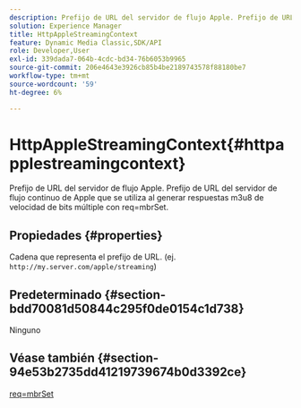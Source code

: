 ```yaml
---
description: Prefijo de URL del servidor de flujo Apple. Prefijo de URL del servidor de flujo continuo de Apple que se utiliza al generar respuestas m3u8 de velocidad de bits múltiple con req=mbrSet.
solution: Experience Manager
title: HttpAppleStreamingContext
feature: Dynamic Media Classic,SDK/API
role: Developer,User
exl-id: 339dada7-064b-4cdc-bd34-76b6053b9965
source-git-commit: 206e4643e3926cb85b4be2189743578f88180be7
workflow-type: tm+mt
source-wordcount: '59'
ht-degree: 6%

---
```


# HttpAppleStreamingContext{#httpapplestreamingcontext}

Prefijo de URL del servidor de flujo Apple. Prefijo de URL del servidor de flujo continuo de Apple que se utiliza al generar respuestas m3u8 de velocidad de bits múltiple con req=mbrSet.

## Propiedades {#properties}

Cadena que representa el prefijo de URL. (ej. `http://my.server.com/apple/streaming`)

## Predeterminado {#section-bdd70081d50844c295f0de0154c1d738}

Ninguno

## Véase también {#section-94e53b2735dd41219739674b0d3392ce}

[req=mbrSet](../../../../../is-api/http-ref/image-serving-api-ref/c-http-protocol-reference/c-command-reference/r-req/r-mbrset.md#reference-603d75babde74508a878c27bd4cced73)
